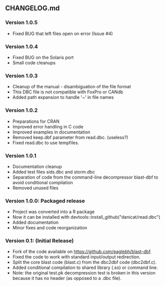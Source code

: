 ## CHANGELOG.md

### Version 1.0.5
- Fixed BUG that left files open on error (Issue #4)

### Version 1.0.4
- Fixed BUG on the Solaris port
- Small code cleanups

### Version 1.0.3
- Cleanup of the manual - disambiguation of the file format
- This DBC file is not compatible with FoxPro or CANdb
- Added path expansion to handle '~' in file names

### Version 1.0.2
- Preparations for CRAN
- Improved error handling in C code
- Improved examples in documentation
- Removed keep.dbf parameter from read.dbc. (useless?)
- Fixed read.dbc to use tempfiles.

### Version 1.0.1
- Documentation cleanup
- Added test files sids.dbc and storm.dbc
- Separation of code from the command-line decompressor blast-dbf to avoid conditional compilation
- Removed unused files

### Version 1.0.0: Packaged release
- Project was converted into a R package
- Now it can be installed with devtools::install_github("danicat/read.dbc")
- Added documentation
- Minor fixes and code reorganization

### Version 0.1: (Initial Release)  

- Fork of the code available on https://github.com/eaglebh/blast-dbf.  
- Fixed the code to work with standard input/output redirection.  
- Split the core blast code (blast.c) from the dbc2dbf code (dbc2dbf.c).  
- Added conditional compilation to shared library (.so) or command line.  
- Note: the original test.pk decompression test is broken in this version because it has no header (as opposed to a .dbc file).  
